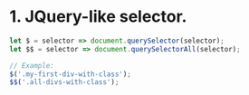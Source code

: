 # 1. JQuery-like selector.

```javascript
let $ = selector => document.querySelector(selector);
let $$ = selector => document.querySelectorAll(selector);

// Example:
$('.my-first-div-with-class');
$$('.all-divs-with-class');

```

